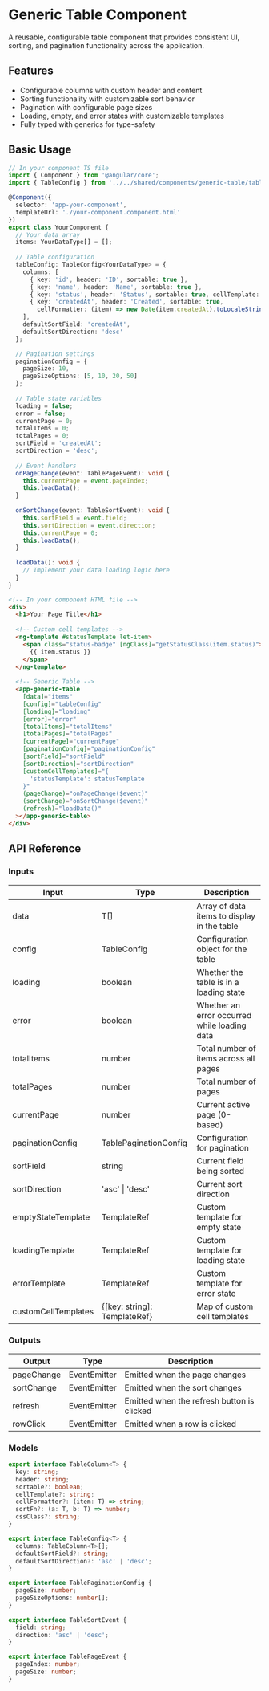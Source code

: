 # Generic Table Component

A reusable, configurable table component that provides consistent UI, sorting, and pagination functionality across the application.

## Features

- Configurable columns with custom header and content
- Sorting functionality with customizable sort behavior
- Pagination with configurable page sizes
- Loading, empty, and error states with customizable templates
- Fully typed with generics for type-safety

## Basic Usage

```typescript
// In your component TS file
import { Component } from '@angular/core';
import { TableConfig } from '../../shared/components/generic-table/table-models';

@Component({
  selector: 'app-your-component',
  templateUrl: './your-component.component.html'
})
export class YourComponent {
  // Your data array
  items: YourDataType[] = [];
  
  // Table configuration
  tableConfig: TableConfig<YourDataType> = {
    columns: [
      { key: 'id', header: 'ID', sortable: true },
      { key: 'name', header: 'Name', sortable: true },
      { key: 'status', header: 'Status', sortable: true, cellTemplate: 'statusTemplate' },
      { key: 'createdAt', header: 'Created', sortable: true, 
        cellFormatter: (item) => new Date(item.createdAt).toLocaleString() }
    ],
    defaultSortField: 'createdAt',
    defaultSortDirection: 'desc'
  };

  // Pagination settings
  paginationConfig = {
    pageSize: 10,
    pageSizeOptions: [5, 10, 20, 50]
  };
  
  // Table state variables
  loading = false;
  error = false;
  currentPage = 0;
  totalItems = 0;
  totalPages = 0;
  sortField = 'createdAt';
  sortDirection = 'desc';
  
  // Event handlers
  onPageChange(event: TablePageEvent): void {
    this.currentPage = event.pageIndex;
    this.loadData();
  }
  
  onSortChange(event: TableSortEvent): void {
    this.sortField = event.field;
    this.sortDirection = event.direction;
    this.currentPage = 0;
    this.loadData();
  }
  
  loadData(): void {
    // Implement your data loading logic here
  }
}
```

```html
<!-- In your component HTML file -->
<div>
  <h1>Your Page Title</h1>
  
  <!-- Custom cell templates -->
  <ng-template #statusTemplate let-item>
    <span class="status-badge" [ngClass]="getStatusClass(item.status)">
      {{ item.status }}
    </span>
  </ng-template>
  
  <!-- Generic Table -->
  <app-generic-table
    [data]="items"
    [config]="tableConfig"
    [loading]="loading"
    [error]="error"
    [totalItems]="totalItems"
    [totalPages]="totalPages"
    [currentPage]="currentPage"
    [paginationConfig]="paginationConfig"
    [sortField]="sortField"
    [sortDirection]="sortDirection"
    [customCellTemplates]="{
      'statusTemplate': statusTemplate
    }"
    (pageChange)="onPageChange($event)"
    (sortChange)="onSortChange($event)"
    (refresh)="loadData()"
  ></app-generic-table>
</div>
```

## API Reference

### Inputs

| Input | Type | Description |
|-------|------|-------------|
| data | T[] | Array of data items to display in the table |
| config | TableConfig<T> | Configuration object for the table |
| loading | boolean | Whether the table is in a loading state |
| error | boolean | Whether an error occurred while loading data |
| totalItems | number | Total number of items across all pages |
| totalPages | number | Total number of pages |
| currentPage | number | Current active page (0-based) |
| paginationConfig | TablePaginationConfig | Configuration for pagination |
| sortField | string | Current field being sorted |
| sortDirection | 'asc' \| 'desc' | Current sort direction |
| emptyStateTemplate | TemplateRef<any> | Custom template for empty state |
| loadingTemplate | TemplateRef<any> | Custom template for loading state |
| errorTemplate | TemplateRef<any> | Custom template for error state |
| customCellTemplates | {[key: string]: TemplateRef<any>} | Map of custom cell templates |

### Outputs

| Output | Type | Description |
|--------|------|-------------|
| pageChange | EventEmitter<TablePageEvent> | Emitted when the page changes |
| sortChange | EventEmitter<TableSortEvent> | Emitted when the sort changes |
| refresh | EventEmitter<void> | Emitted when the refresh button is clicked |
| rowClick | EventEmitter<T> | Emitted when a row is clicked |

### Models

```typescript
export interface TableColumn<T> {
  key: string;
  header: string;
  sortable?: boolean;
  cellTemplate?: string;
  cellFormatter?: (item: T) => string;
  sortFn?: (a: T, b: T) => number;
  cssClass?: string;
}

export interface TableConfig<T> {
  columns: TableColumn<T>[];
  defaultSortField?: string;
  defaultSortDirection?: 'asc' | 'desc';
}

export interface TablePaginationConfig {
  pageSize: number;
  pageSizeOptions: number[];
}

export interface TableSortEvent {
  field: string;
  direction: 'asc' | 'desc';
}

export interface TablePageEvent {
  pageIndex: number;
  pageSize: number;
}
```